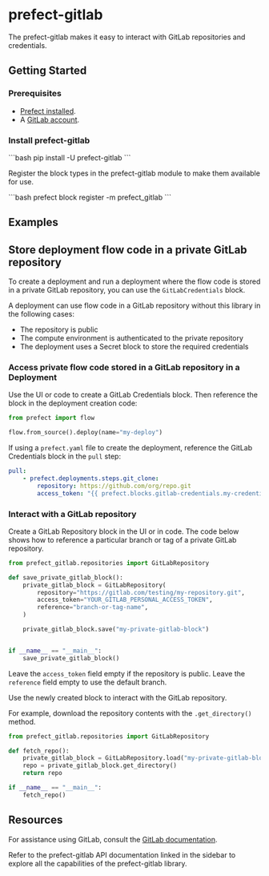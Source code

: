 # prefect-gitlab

The prefect-gitlab makes it easy to interact with GitLab repositories and credentials.

## Getting Started

### Prerequisites

- [Prefect installed](/getting-started/installation/).
- A [GitLab account](https://gitlab.com/).

### Install prefect-gitlab

<div class = "terminal">
```bash
pip install -U prefect-gitlab
```
</div>

Register the block types in the prefect-gitlab module to make them available for use.

<div class = "terminal">
```bash
prefect block register -m prefect_gitlab
```
</div>

## Examples

## Store deployment flow code in a private GitLab repository

To create a deployment and run a deployment where the flow code is stored in a private GitLab repository, you can use the `GitLabCredentials` block.

A deployment can use flow code in a GitLab repository without this library in the following cases:

- The repository is public
- The compute environment is authenticated to the private repository
- The deployment uses a Secret block to store the required credentials

### Access private flow code stored in a GitLab repository in a Deployment

Use the UI or code to create a GitLab Credentials block.
Then reference the block in the deployment creation code:

```python
from prefect import flow

flow.from_source().deploy(name="my-deploy")

```

If using a `prefect.yaml` file to create the deployment, reference the GitLab Credentials block in the `pull` step:

```yaml
pull:
    - prefect.deployments.steps.git_clone:
        repository: https://github.com/org/repo.git
        access_token: "{{ prefect.blocks.gitlab-credentials.my-credentials }}"
```

### Interact with a GitLab repository

Create a GitLab Repository block in the UI or in code.
The code below shows how to reference a particular branch or tag of a private GitLab repository.

```python
from prefect_gitlab.repositories import GitLabRepository

def save_private_gitlab_block():
    private_gitlab_block = GitLabRepository(
        repository="https://gitlab.com/testing/my-repository.git",
        access_token="YOUR_GITLAB_PERSONAL_ACCESS_TOKEN",
        reference="branch-or-tag-name",
    )

    private_gitlab_block.save("my-private-gitlab-block")


if __name__ == "__main__":
    save_private_gitlab_block()
```

Leave the `access_token` field empty if the repository is public.
Leave the `reference` field empty to use the default branch.

Use the newly created block to interact with the GitLab repository.

For example, download the repository contents with the `.get_directory()` method.

```python
from prefect_gitlab.repositories import GitLabRepository

def fetch_repo():
    private_gitlab_block = GitLabRepository.load("my-private-gitlab-block")
    repo = private_gitlab_block.get_directory()
    return repo

if __name__ == "__main__":
    fetch_repo()
```

## Resources

For assistance using GitLab, consult the [GitLab documentation](https://gitlab.com).

Refer to the prefect-gitlab API documentation linked in the sidebar to explore all the capabilities of the prefect-gitlab library.
